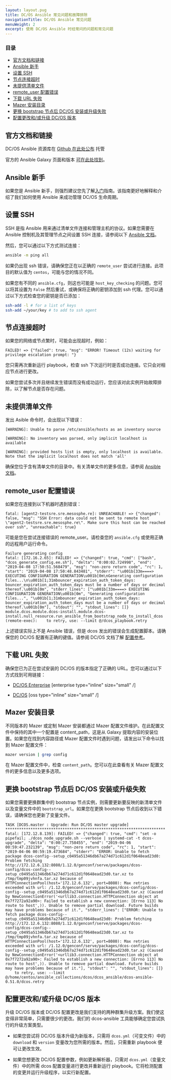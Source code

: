 ```yaml
---
layout: layout.pug
title: DC/OS Ansible 常见问题和故障排除
navigationTitle: DC/OS Ansible 常见问题
menuWeight: 2
excerpt: 使用 DC/OS Ansible 时经常问的问题和常见问题
---
```


### 目录
- [官方文档和链接](#official-docs-and-links)
- [Ansible 新手](#new-to-ansible)
- [设置 SSH](#setting-up-ssh)
- [节点连接超时](#connection-timeout-to-node)
- [未提供清单文件](#no-inventory-file-provided)
- [remote_user 配置错误](#wrong-remoteuser-configured)
- [下载 URL 失败](#failure-downloading-url)
- [Mazer 安装目录](#mazer-install-directory)
- [更换 bootstrap 节点后 DC/OS 安装或升级失败](#dcos-installation-or-upgrade-fails-after-replacing-bootstrap-node)
- [配置更改和/或升级 DC/OS 版本](#config-changes-andor-upgrading-dcos-versions)


## 官方文档和链接
DC/OS Ansible 资源库在 [Github 在此处公布](https://github.com/dcos/dcos-ansible) 托管

官方的 Ansible Galaxy 页面和版本 [可在此处找到](https://galaxy.ansible.com/dcos/dcos_ansible)。

## Ansible 新手
如果您是 Ansible 新手，则强烈建议您先了解[入门](https://docs.ansible.com/ansible/latest/user_guide/intro_getting_started.html#remote-connection-information)指南。该指南更好地解释和介绍了我们如何使用 Ansible 来成功管理 DC/OS 生命周期。

## 设置 SSH
SSH 是指 Ansible 用来通过清单文件连接和管理主机的协议。如果您需要在 Ansible 控制机及其管理节点之间设置 SSH 连接，请参阅以下 [Ansible 文档](https://docs.ansible.com/ansible/latest/user_guide/intro_getting_started.html#remote-connection-information)。

然后，您可以通过以下方式测试连接：
```bash
ansible -m ping all
```

如果仍出现 ssh 错误，请确保您正在以正确的 `remote_user` 尝试进行连接。此项目的默认值为 `centos`，可能与您的情况不同。

如果您有不同的 `ansible.cfg`，则这也可能是 `host_key_checking` 的问题。您可以将其设置为 `False` 然后重试，或确保将正确的密钥添加到 ssh 代理。您可以通过以下方式检查您的密钥是否已添加：

```bash
ssh-add -l # for a list of keys
ssh-add ~/your/key # to add to ssh agent
```

## 节点连接超时
如果您的网络或节点繁时，可能会出现超时，例如：

```text
FAILED! => {"failed": true, "msg": "ERROR! Timeout (12s) waiting for privilege escalation prompt: "}
```

您只需再次重新运行 playbook，检查 ssh 下次运行时是否成功连接。它只会对相应节点进行更改。

如果您尝试多次并且继续发生错误而没有成功运行，您应该对此实例开始故障排除，以了解节点是否存在问题。

## 未提供清单文件
发出 Asible 命令时，会出现以下错误：
```text
[WARNING]: Unable to parse /etc/ansible/hosts as an inventory source

[WARNING]: No inventory was parsed, only implicit localhost is available

[WARNING]: provided hosts list is empty, only localhost is available. Note that the implicit localhost does not match 'all'
```
确保您位于含有清单文件的目录中。有关清单文件的更多信息，请参阅 [Ansible 文档](https://docs.ansible.com/ansible/latest/user_guide/intro_inventory.html#intro-inventory)。

## remote_user 配置错误
如果您在连接到以下机器时遇到错误：
```text
fatal: [agent2-testsre.sre.mesosphe.re]: UNREACHABLE! => {"changed": false, "msg": "SSH Error: data could not be sent to remote host \"agent2-testsre.sre.mesosphe.re\". Make sure this host can be reached over ssh", "unreachable": true}
```

可能是您在尝试连接错误的 remote_user。请检查您的 `ansible.cfg` 或使用正确的远程用户运行命令。
```text
Failure generating config
fatal: [172.16.2.65]: FAILED! => {"changed": true, "cmd": ["bash", "dcos_generate_config.ee.sh"], "delta": "0:00:02.724998", "end": "2019-04-08 17:50:51.568479", "msg": "non-zero return code", "rc": 1, "start": "2019-04-08 17:50:48.843481", "stderr": "\u001b[33m====> EXECUTING CONFIGURATION GENERATION\u001b[0m\nGenerating configuration files...\n\u001b[1;31mbouncer_expiration_auth_token_days: bouncer_expiration_auth_token_days must be a number of days or decimal thereof.\u001b[0m", "stderr_lines": ["\u001b[33m====> EXECUTING CONFIGURATION GENERATION\u001b[0m", "Generating configuration files...", "\u001b[1;31mbouncer_expiration_auth_token_days: bouncer_expiration_auth_token_days must be a number of days or decimal thereof.\u001b[0m"], "stdout": "", "stdout_lines": []}
module.dcos.module.dcos-install.module.dcos-install.null_resource.run_ansible_from_bootstrap_node_to_install_dcos (remote-exec): 	to retry, use: --limit @/dcos_playbook.retry
```

上述错误实际上不是 Ansible 错误，但是 dcos 发出的错误会生成配置脚本。请确保您的 DC/OS 配置有正确的键值。请参阅 DC/OS 文档了解 [配置参考](/mesosphere/dcos/2.0/installing/production/advanced-configuration/configuration-reference/)。

## 下载 URL 失败
确保您已为正在尝试安装的 DC/OS 的版本指定了正确的 URL。您可以通过以下方式找到可用链接：

- [DC/OS Enterprise](https://support.mesosphere.com/s/downloads) [enterprise type="inline" size="small" /]

- [DC/OS](https://dcos.io/releases/) [oss type="inline" size="small" /]

## Mazer 安装目录
不同版本的 Mazer 或定制 Mazer 安装都通过 Mazer 配置文件维护。在此配置文件中保持的其中一个配置是 content_path，这是从 Galaxy 提取内容的安装位置。如果您在找到内容路径或 Mazer 配置文件时遇到问题，请发出以下命令以找到 Mazer 配置文件：
```bash
mazer version | grep config
```

在 Mazer 配置文件中，检查 `content_path`。您可以在此查看有关 Mazer 配置文件的更多信息以及更多选项。

## 更换 bootstrap 节点后 DC/OS 安装或升级失败
如果您需要更换群集中的 bootstrap 节点实例，则需要更新要反映的新清单文件以及变量文件中的 `bootstrap_url`。如果您在更换 bootstrap 节点后收到以下错误，请确保您也更新了变量文件。

```text
TASK [DCOS.master : Upgrade: Run DC/OS master upgrade] **********************************************************************
fatal: [172.12.8.139]: FAILED! => {"changed": true, "cmd": "set -o pipefail; ./dcos_node_upgrade.sh --verbose | systemd-cat -t dcos-upgrade", "delta": "0:00:27.758455", "end": "2019-04-06 00:59:47.232139", "msg": "non-zero return code", "rc": 1, "start": "2019-04-06 00:59:19.473684", "stderr": "ERROR: Unable to fetch package dcos-config--setup_c0495a51346db67a274d71c612d1f0648ead23d0: Problem fetching http://172.12.6.132:8080/1.12.0/genconf/serve/packages/dcos-config/dcos-config--setup_c0495a51346db67a274d71c612d1f0648ead23d0.tar.xz to /tmp/tmp09jvhnfa.tar.xz because of HTTPConnectionPool(host='172.12.6.132', port=8080): Max retries exceeded with url: /1.12.0/genconf/serve/packages/dcos-config/dcos-config--setup_c0495a51346db67a274d71c612d1f0648ead23d0.tar.xz (Caused by NewConnectionError('<urllib3.connection.HTTPConnection object at 0x7f7272a92a90>: Failed to establish a new connection: [Errno 113] No route to host',)). Unable to remove partial download. Future builds may have problems because of it.", "stderr_lines": ["ERROR: Unable to fetch package dcos-config--setup_c0495a51346db67a274d71c612d1f0648ead23d0: Problem fetching http://172.12.6.132:8080/1.12.0/genconf/serve/packages/dcos-config/dcos-config--setup_c0495a51346db67a274d71c612d1f0648ead23d0.tar.xz to /tmp/tmp09jvhnfa.tar.xz because of HTTPConnectionPool(host='172.12.6.132', port=8080): Max retries exceeded with url: /1.12.0/genconf/serve/packages/dcos-config/dcos-config--setup_c0495a51346db67a274d71c612d1f0648ead23d0.tar.xz (Caused by NewConnectionError('<urllib3.connection.HTTPConnection object at 0x7f7272a92a90>: Failed to establish a new connection: [Errno 113] No route to host',)). Unable to remove partial download. Future builds may have problems because of it."], "stdout": "", "stdout_lines": []}
	to retry, use: --limit @/home/centos/ansible_collections/dcos/dcos_ansible/dcos-ansible-0.51.0/dcos.retry

```

## 配置更改和/或升级 DC/OS 版本
升级 DC/OS 版本或 DC/OS 配置更改是我们支持的两种群集升级方案。我们使这变得非常简单，只需要很少的更改。我们的 dcos-ansible 工具能够确定您尝试执行的升级方案类型。

- 如果您尝试将 DC/OS 版本升级为新版本，只需将 `dcos.yml`（可变文件）中的 `download` 和 `version` 变量改为您所需的版本。然后，只需重新 playbook 便可让更改生效。

- 如果您想更改 DC/OS 配置参数，例如更新解析器，只需对 `dcos.yml`（变量文件）中的所需 dcos 配置变量进行更改并重新运行 playbook。它将检测配置的变更并运行升级程序，以实行新配置。
